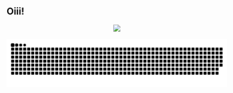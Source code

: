 ## Oiii!
<div align="center">
  <a href="https://github.com/MegaGameDev">
  <img height="180em" src="https://github-readme-stats.vercel.app/api?username=MegaGameDev&show_icons=true&theme=dark&include_all_commits=true&count_private=true"/>
</div>

 
  ![Snake animation](https://github.com/MegaGameDev/MegaGameDev/blob/output/github-contribution-grid-snake.svg)
 
</div>
